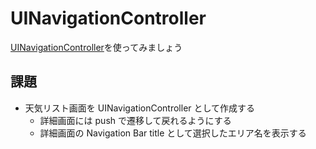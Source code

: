 # UINavigationController

[UINavigationController](https://developer.apple.com/documentation/uikit/uinavigationcontroller)を使ってみましょう

## 課題

- 天気リスト画面を UINavigationController として作成する
  - 詳細画面には push で遷移して戻れるようにする
  - 詳細画面の Navigation Bar title として選択したエリア名を表示する

